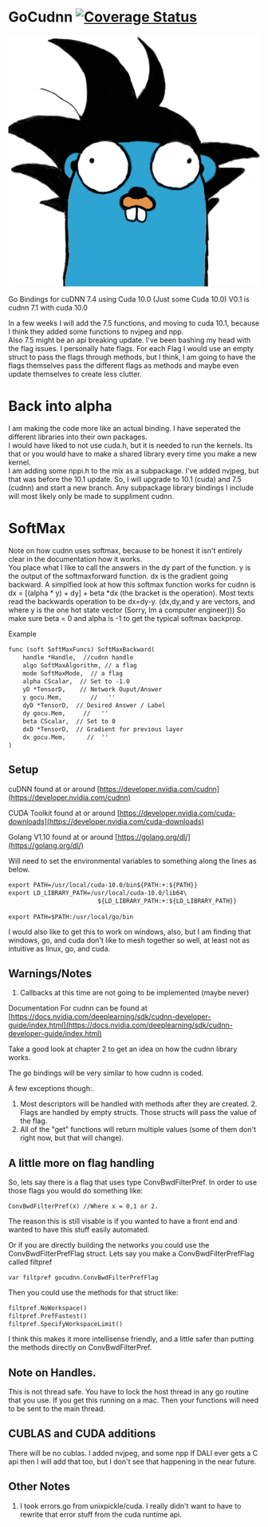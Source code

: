 # GoCudnn [![Coverage Status](https://coveralls.io/repos/github/dereklstinson/GoCudnn/badge.svg?branch=master)](https://coveralls.io/github/dereklstinson/GoCudnn?branch=master)
<p><img alt="Gopher" title="GoCu" src="GoCu.png" /></p>



Go Bindings for cuDNN 7.4  using Cuda 10.0 \(Just some Cuda 10.0\) 
V0.1 is cudnn 7.1 with cuda 10.0

In a few weeks I will add the 7.5 functions, and moving to cuda 10.1, because I think they added some functions
to nvjpeg and npp.  
Also 7.5 might be an api breaking update.  I've been bashing my head with the flag issues.  I personally hate flags. For each Flag I would use an empty struct to pass the flags through methods, but I think, I am going to have the flags themselves pass the different flags as methods and maybe even update themselves to create less clutter.  



# Back into alpha
I am making the code more like an actual binding. I have seperated the different libraries into their own packages.  
I would have liked to not use cuda.h, but it is needed to run the kernels.  Its that or you would have to make a shared library every time you make a new kernel.  
I am adding some nppi.h to the mix as a subpackage.
I've added nvjpeg, but that was before the 10.1 update.  So, I will upgrade to 10.1 (cuda) and 7.5 (cudnn) and start a new branch.
Any subpackage library bindings I include will most likely only be made to suppliment cudnn.


# SoftMax 
Note on how cudnn uses softmax, because to be honest it isn't entirely clear in the documentation how it works.  
You place what I like to call the answers in the dy part of the function. y is the output of the softmaxforward function.  dx is the gradient going backward.
A simplfied look at how this softmax function works for cudnn is dx = [(alpha * y) + dy] + beta *dx (the bracket is the operation). 
Most texts read the backwards operation to be dx=dy-y.  (dx,dy,and y are vectors, and where y is the one hot state vector (Sorry, Im a computer engineer)))
So make sure beta = 0 and alpha is -1 to get the typical softmax backprop.

Example
```text
func (soft SoftMaxFuncs) SoftMaxBackward(
	handle *Handle,  //cudnn handle
	algo SoftMaxAlgorithm, // a flag
	mode SoftMaxMode,  // a flag
	alpha CScalar,  // Set to -1.0
	yD *TensorD,    // Network Ouput/Answer
	y gocu.Mem,        //   ''
	dyD *TensorD,  // Desired Answer / Label
	dy gocu.Mem,     //   '' 
	beta CScalar,  // Set to 0
	dxD *TensorD,  // Gradient for previous layer
	dx gocu.Mem,      //  ''
)
```


## Setup

cuDNN found at or around [https://developer.nvidia.com/cudnn](https://developer.nvidia.com/cudnn)

CUDA Toolkit found at or around [https://developer.nvidia.com/cuda-downloads](https://developer.nvidia.com/cuda-downloads)

Golang V1.10 found at or around [https://golang.org/dl/](https://golang.org/dl/)


Will need to set the environmental variables to something along the lines as below.

```text
export PATH=/usr/local/cuda-10.0/bin${PATH:+:${PATH}}
export LD_LIBRARY_PATH=/usr/local/cuda-10.0/lib64\
                         ${LD_LIBRARY_PATH:+:${LD_LIBRARY_PATH}}

export PATH=$PATH:/usr/local/go/bin

```

I would also like to get this to work on windows, also, but I am finding that windows, go, and cuda don't like to mesh together so well, at least not as intuitive as linux, go, and cuda.

## Warnings/Notes

1. Callbacks at this time are not going to be implemented \(maybe never\)


Documentation For cudnn can be found at [https://docs.nvidia.com/deeplearning/sdk/cudnn-developer-guide/index.html](https://docs.nvidia.com/deeplearning/sdk/cudnn-developer-guide/index.html)

Take a good look at chapter 2 to get an idea on how the cudnn library works.

The go bindings will be very similar to how cudnn is coded.

A few exceptions though:.  
1. Most descriptors will be handled with methods after they are created. 2. Flags are handled by empty structs. Those structs will pass the value of the flag.  
3. All of the "get" functions will return multiple values \(some of them don't right now, but that will change\).

## A little more on flag handling

So, lets say there is a flag that uses type ConvBwdFilterPref. In order to use those flags you would do something like:

```text
ConvBwdFilterPref(x) //Where x = 0,1 or 2.
```

The reason this is still visable is if you wanted to have a front end and wanted to have this stuff easily automated.

Or if you are directly building the networks you could use the ConvBwdFilterPrefFlag struct. Lets say you make a ConvBwdFilterPrefFlag called filtpref

```text
var filtpref gocudnn.ConvBwdFilterPrefFlag
```

Then you could use the methods for that struct like:

```text
filtpref.NoWorkspace()
filtpref.PrefFastest()
filtpref.SpecifyWorkspaceLimit()
```

I think this makes it more intellisense friendly, and a little safer than putting the methods directly on ConvBwdFilterPref.



## Note on Handles.

This is not thread safe.  You have to lock the host thread in any go routine that you use.  If you get this running on a mac. Then your functions will need to be sent to the main thread.  

## CUBLAS and CUDA additions

There will be no cublas.  I added nvjpeg, and some npp  If DALI ever gets a C api then I will add that too, but I don't see that happening in the near future.


## Other Notes

1. I took errors.go from unixpickle/cuda.  I really didn't want to have to rewrite that error stuff from the cuda runtime api. 

